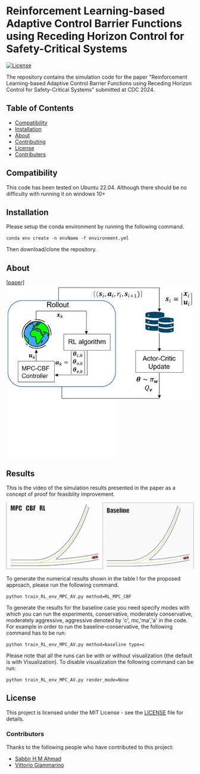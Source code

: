 # Reinforcement Learning-based Adaptive Control Barrier Functions using Receding Horizon Control for Safety-Critical Systems
[![License](https://img.shields.io/badge/License-MIT-blue.svg)](https://opensource.org/licenses/MIT)

The repository contains the simulation code for the paper "Reinforcement Learning-based Adaptive Control Barrier Functions using Receding Horizon Control for Safety-Critical Systems" submitted at CDC 2024.

## Table of Contents
- [Compatibility](#compatibility)
- [Installation](#installation)
- [About](#about)
- [Contributing](#contributing)
- [License](#license)
- [Contributers](#contributors)

## Compatibility
This code has been tested on Ubuntu 22.04. Although there should be no difficulty with running it on windows 10+ 
## Installation

Please setup the conda environment by running the following command.

```
conda env create -n envName -f environment.yml
```
Then download/clone the repository.
## About
[[paper]](https://arxiv.org/abs/2403.1733)
![alt text](Figures/RLpipeline.PNG)
![alt text](Figures/training_fig.pdf)

## Results
This is the video of the simulation results presented in the paper as a concept of proof for feasiblity improvement.
<p align="center">
  <img src="mixed_video1.gif">
</p>


To generate the numerical results shown in the table I for the proposed approach, please run the following command.

```
python train_RL_env_MPC_AV.py method=RL_MPC_CBF
```

To generate the results for the baseline case you need specify modes with which you can run the experiments, conservative, moderately conservative, moderately aggressive, aggressive denoted by 'c', mc,'ma','a' in the code.
For example in order to run the baseline-conservative, the following command has to be run:
```
python train_RL_env_MPC_AV.py method=baseline type=c
```

Please note that all the runs can be with or without visualization (the default is with Visualization). To disable visualization the following command can be run: 
```
python train_RL_env_MPC_AV.py render_mode=None
```
## License

This project is licensed under the MIT License - see the [LICENSE](LICENSE) file for details.

### Contributors

Thanks to the following people who have contributed to this project:

- [Sabbir H M Ahmad](https://github.com/SabbirAhmad26)
- [Vittorio Giammarino](https://github.com/VittorioGiammarino)
